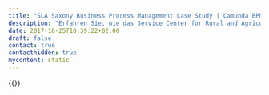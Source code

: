 ```yaml
---
title: "SLA Saxony Business Process Management Case Study | Camunda BPM"
description: "Erfahren Sie, wie das Service Center for Rural and Agricultural Support mit Camunda die BPM organisiert und die Effizienz im Unternehmen gesteigert hat. Camunda ist der Marktführer für Workflow-Automatisierung basierend auf Java und BPMN 2.0."
date: 2017-10-25T10:39:22+02:00
draft: false
contact: true
contacthidden: true
mycontent: static
---
```

{{<case-study-single
company="Servicezentrum Landentwicklung und Agrarförderung"
companydescription="<p>Eine moderne Verwaltung stützt sich in ihrer Aufgabenerledigung auf eine leistungsfähige IT-Infrastruktur. Das Servicezentrum Landentwicklung und Agrarförderung als die zentrale technische Dienststelle der niedersächsischen Agrarverwaltung gewährleistet eine solche Infrastruktur durch effiziente IT-Services. Durch das Wirken des Servicezentrums Landentwicklung und Agrarförderung wird die Vergabe und Auszahlung von rund 1 Mrd. EUR jährlich an Fördergeldern an den ländlichen Raum und die Landwirtschaft in Niedersachsen ermöglicht. Das Servicezentrum Landentwicklung und Agrarförderung beschäftigt in vier Dezernaten insgesamt rund 140 Mitarbeiterinnen und Mitarbeiter verschiedener Fachrichtungen.</p>"
customerquote=""
teaser=""
usecase=""
videolink=""
logo="//images.ctfassets.net/vpidbgnakfvf/5mZwL68r8QAuCseQ062qeg/1d795ca5ceff87a01b07c08afc3e8dd7/sla.svg"
pdf=""
thumbnail="">}}